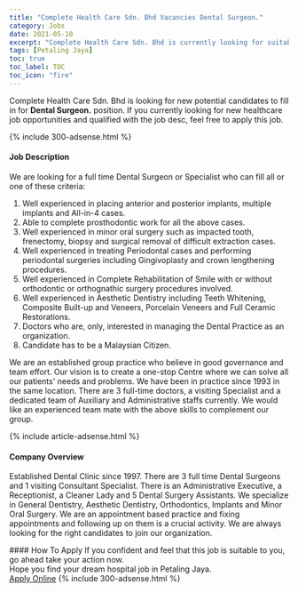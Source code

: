 ```yaml
---
title: "Complete Health Care Sdn. Bhd Vacancies Dental Surgeon." 
category: Jobs 
date: 2021-05-10 
excerpt: "Complete Health Care Sdn. Bhd is currently looking for suitable person to fill in the Dental Surgeon. which positioned at Petaling Jaya" 
tags: [Petaling Jaya] 
toc: true 
toc_label: TOC 
toc_icon: "fire" 
--- 
```


<p>Complete Health Care Sdn. Bhd is looking for new potential candidates to fill in for <b>Dental Surgeon.</b> position. If you currently looking for new healthcare job opportunities and qualified with the job desc, feel free to apply this job.
</p>{% include 300-adsense.html %} 
<div><div><h4>Job Description</h4></div><div><div><span><div><p>We are looking for a full time Dental Surgeon or Specialist who can fill all or one of these criteria:</p><ol><li>Well experienced in placing anterior and posterior implants, multiple implants and All-in-4 cases.</li><li>Able to complete prosthodontic work for all the above cases.</li><li>Well experienced in minor oral surgery such as impacted tooth, frenectomy, biopsy and surgical removal of difficult extraction cases.</li><li>Well experienced in treating Periodontal cases and performing periodontal surgeries including Gingivoplasty and crown lengthening procedures.</li><li>Well experienced in Complete Rehabilitation of Smile with or without orthodontic or orthognathic surgery procedures involved.</li><li>Well experienced in Aesthetic Dentistry including Teeth Whitening, Composite Built-up and Veneers, Porcelain Veneers and Full Ceramic Restorations.</li><li>Doctors who are, only, interested in managing the Dental Practice as an organization.</li><li>Candidate has to be a Malaysian Citizen.</li></ol><p>We are an established group practice who believe in good governance and team effort. Our vision is to create a one-stop Centre where we can solve all our patients' needs and problems. We have been in practice since 1993 in the same location. There are 3 full-time doctors, a visiting Specialist and a dedicated team of Auxiliary and Administrative staffs currently. We would like an experienced team mate with the above skills to complement our group.</p></div></span></div></div></div> 
{% include article-adsense.html %} 
<div><div><h4>Company Overview</h4></div><div><div><span><div><p>Established Dental Clinic since 1997. There are 3 full time Dental Surgeons and 1 visiting Consultant Specialist. There is an Administrative Executive, a Receptionist, a Cleaner Lady and 5 Dental Surgery Assistants. We specialize in General Dentistry, Aesthetic Dentistry, Orthodontics, Implants and Minor Oral Surgery. We are an appointment based practice and fixing appointments and following up on them is a crucial activity. We are always looking for the right candidates to join our organization.</p></div></span></div></div></div> 
#### How To Apply 
If you confident and feel that this job is suitable to you, go ahead take your action now. <br/> 
Hope you find your dream hospital job in Petaling Jaya. <br/> 
<a href="https://www.jobstreet.com.my/en/job/dental-surgeon-4534038?jobId=jobstreet-my-job-4534038" class="btn btn--warning" target="_blank" rel="nofollow noopenner">Apply Online</a> 
{% include 300-adsense.html %} 